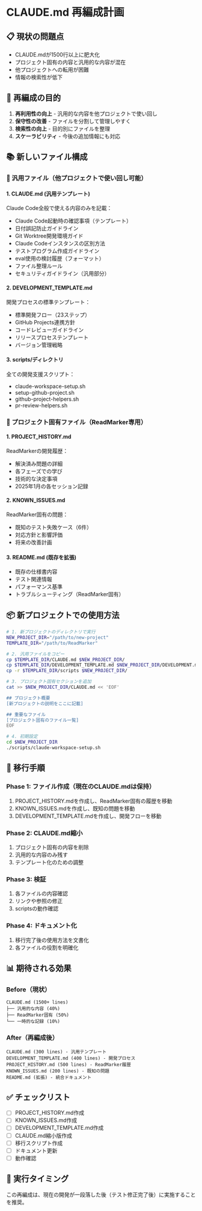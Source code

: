 # CLAUDE.md 再編成計画

## 📋 現状の問題点
- CLAUDE.mdが1500行以上に肥大化
- プロジェクト固有の内容と汎用的な内容が混在
- 他プロジェクトへの転用が困難
- 情報の検索性が低下

## 🎯 再編成の目的
1. **再利用性の向上** - 汎用的な内容を他プロジェクトで使い回し
2. **保守性の改善** - ファイルを分割して管理しやすく
3. **検索性の向上** - 目的別にファイルを整理
4. **スケーラビリティ** - 今後の追加情報にも対応

## 📚 新しいファイル構成

### 🔄 汎用ファイル（他プロジェクトで使い回し可能）

#### 1. **CLAUDE.md** (汎用テンプレート)
Claude Code全般で使える内容のみを記載：
- Claude Code起動時の確認事項（テンプレート）
- 日付誤記防止ガイドライン
- Git Worktree開発環境ガイド
- Claude Codeインスタンスの区別方法
- テストプログラム作成ガイドライン
- eval使用の検討履歴（フォーマット）
- ファイル整理ルール
- セキュリティガイドライン（汎用部分）

#### 2. **DEVELOPMENT_TEMPLATE.md**
開発プロセスの標準テンプレート：
- 標準開発フロー（23ステップ）
- GitHub Projects連携方針
- コードレビューガイドライン
- リリースプロセステンプレート
- バージョン管理戦略

#### 3. **scripts/ディレクトリ**
全ての開発支援スクリプト：
- claude-workspace-setup.sh
- setup-github-project.sh
- github-project-helpers.sh
- pr-review-helpers.sh

### 📌 プロジェクト固有ファイル（ReadMarker専用）

#### 1. **PROJECT_HISTORY.md**
ReadMarkerの開発履歴：
- 解決済み問題の詳細
- 各フェーズでの学び
- 技術的な決定事項
- 2025年1月の各セッション記録

#### 2. **KNOWN_ISSUES.md**
ReadMarker固有の問題：
- 既知のテスト失敗ケース（6件）
- 対応方針と影響評価
- 将来の改善計画

#### 3. **README.md** (既存を拡張)
- 既存の仕様書内容
- テスト関連情報
- パフォーマンス基準
- トラブルシューティング（ReadMarker固有）

## 📦 新プロジェクトでの使用方法

```bash
# 1. 新プロジェクトのディレクトリで実行
NEW_PROJECT_DIR="/path/to/new-project"
TEMPLATE_DIR="/path/to/ReadMarker"

# 2. 汎用ファイルをコピー
cp $TEMPLATE_DIR/CLAUDE.md $NEW_PROJECT_DIR/
cp $TEMPLATE_DIR/DEVELOPMENT_TEMPLATE.md $NEW_PROJECT_DIR/DEVELOPMENT.md
cp -r $TEMPLATE_DIR/scripts $NEW_PROJECT_DIR/

# 3. プロジェクト固有セクションを追加
cat >> $NEW_PROJECT_DIR/CLAUDE.md << 'EOF'

## プロジェクト概要
[新プロジェクトの説明をここに記載]

## 重要なファイル
[プロジェクト固有のファイル一覧]
EOF

# 4. 初期設定
cd $NEW_PROJECT_DIR
./scripts/claude-workspace-setup.sh
```

## 🔀 移行手順

### Phase 1: ファイル作成（現在のCLAUDE.mdは保持）
1. PROJECT_HISTORY.mdを作成し、ReadMarker固有の履歴を移動
2. KNOWN_ISSUES.mdを作成し、既知の問題を移動
3. DEVELOPMENT_TEMPLATE.mdを作成し、開発フローを移動

### Phase 2: CLAUDE.md縮小
1. プロジェクト固有の内容を削除
2. 汎用的な内容のみ残す
3. テンプレート化のための調整

### Phase 3: 検証
1. 各ファイルの内容確認
2. リンクや参照の修正
3. scriptsの動作確認

### Phase 4: ドキュメント化
1. 移行完了後の使用方法を文書化
2. 各ファイルの役割を明確化

## 📊 期待される効果

### Before（現状）
```
CLAUDE.md (1500+ lines)
├── 汎用的な内容 (40%)
├── ReadMarker固有 (50%)
└── 一時的な記録 (10%)
```

### After（再編成後）
```
CLAUDE.md (300 lines) - 汎用テンプレート
DEVELOPMENT_TEMPLATE.md (400 lines) - 開発プロセス
PROJECT_HISTORY.md (500 lines) - ReadMarker履歴
KNOWN_ISSUES.md (200 lines) - 既知の問題
README.md (拡張) - 統合ドキュメント
```

## ✅ チェックリスト

- [ ] PROJECT_HISTORY.md作成
- [ ] KNOWN_ISSUES.md作成
- [ ] DEVELOPMENT_TEMPLATE.md作成
- [ ] CLAUDE.md縮小版作成
- [ ] 移行スクリプト作成
- [ ] ドキュメント更新
- [ ] 動作確認

## 🚀 実行タイミング

この再編成は、現在の開発が一段落した後（テスト修正完了後）に実施することを推奨。